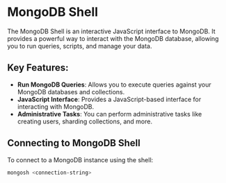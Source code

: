 # MongoDB Shell

The MongoDB Shell is an interactive JavaScript interface to MongoDB. It provides a powerful way to interact with the MongoDB database, allowing you to run queries, scripts, and manage your data.

## Key Features:
- **Run MongoDB Queries**: Allows you to execute queries against your MongoDB databases and collections.
- **JavaScript Interface**: Provides a JavaScript-based interface for interacting with MongoDB.
- **Administrative Tasks**: You can perform administrative tasks like creating users, sharding collections, and more.

## Connecting to MongoDB Shell
To connect to a MongoDB instance using the shell:
```bash
mongosh <connection-string>
